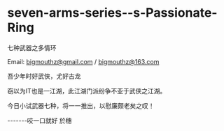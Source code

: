 seven-arms-series--s-Passionate-Ring
====================================

七种武器之多情环

Email: bigmouthz@gmail.com / bigmouthz@163.com

吾少年时好武侠，尤好古龙

窃以为IT也是一江湖，此江湖门派纷争不亚于武侠之江湖。

今日小试武器七种，将一一推出，以慰廉颇老矣之叹！

  
-------咬一口就好  於穗


